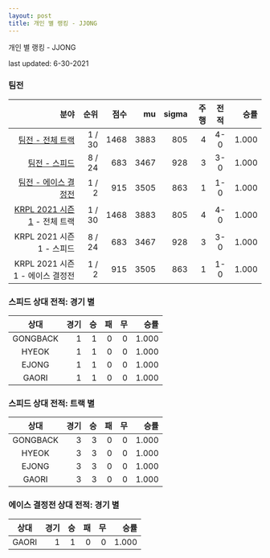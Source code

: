 ```yaml
---
layout: post
title: 개인 별 랭킹 - JJONG
---
```



개인 별 랭킹 - JJONG


last updated: 6-30-2021


### 팀전

| 분야 | 순위 | 점수 | mu | sigma | 주행 | 전적 | 승률 |
|---:|---:|---:|---:|---:|---:|:---:|---:|
| [팀전 - 전체 트랙](../team-full) | 1 / 30 | 1468 | 3883 | 805 | 4 | 4-0 | 1.000 |
| [팀전 - 스피드](../team-speed) | 8 / 24 | 683 | 3467 | 928 | 3 | 3-0 | 1.000 |
| [팀전 - 에이스 결정전](../team-ace) | 1 / 2 | 915 | 3505 | 863 | 1 | 1-0 | 1.000 |
| [KRPL 2021 시즌 1](../teams-t2021_1) - 전체 트랙 | 1 / 30 | 1468 | 3883 | 805 | 4 | 4-0 | 1.000 |
| KRPL 2021 시즌 1 - 스피드 | 8 / 24 | 683 | 3467 | 928 | 3 | 3-0 | 1.000 |
| KRPL 2021 시즌 1 - 에이스 결정전 | 1 / 2 | 915 | 3505 | 863 | 1 | 1-0 | 1.000 |

### 스피드 상대 전적: 경기 별

| 상대 | 경기 | 승 | 패 | 무 | 승률 |
|:---:|---:|---:|---:|---:|---:|
| GONGBACK | 1 | 1 | 0 | 0 | 1.000 |
| HYEOK | 1 | 1 | 0 | 0 | 1.000 |
| EJONG | 1 | 1 | 0 | 0 | 1.000 |
| GAORI | 1 | 1 | 0 | 0 | 1.000 |

### 스피드 상대 전적: 트랙 별

| 상대 | 경기 | 승 | 패 | 무 | 승률 |
|:---:|---:|---:|---:|---:|---:|
| GONGBACK | 3 | 3 | 0 | 0 | 1.000 |
| HYEOK | 3 | 3 | 0 | 0 | 1.000 |
| EJONG | 3 | 3 | 0 | 0 | 1.000 |
| GAORI | 3 | 3 | 0 | 0 | 1.000 |

### 에이스 결정전 상대 전적: 경기 별

| 상대 | 경기 | 승 | 패 | 무 | 승률 |
|:---:|---:|---:|---:|---:|---:|
| GAORI | 1 | 1 | 0 | 0 | 1.000 |
